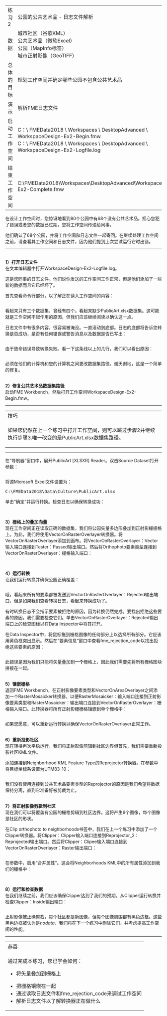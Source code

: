 
  <div id="readme" class="readme blob instapaper_body">
    <article class="markdown-body entry-content" itemprop="text">
<table>
<tbody><tr>
<td>
<i></i><font style="vertical-align: inherit;"><font style="vertical-align: inherit;">
练习2
</font></font></td>

<td><font style="vertical-align: inherit;"><font style="vertical-align: inherit;">
公园的公共艺术品 - 日志文件解析
</font></font></td>
</tr>
<tr>
<td><font style="vertical-align: inherit;"><font style="vertical-align: inherit;">数据</font></font></td>
<td><font style="vertical-align: inherit;"><font style="vertical-align: inherit;">城市社区（谷歌KML）</font></font><br><font style="vertical-align: inherit;"><font style="vertical-align: inherit;">公共艺术品（微软Excel）</font></font><br><font style="vertical-align: inherit;"><font style="vertical-align: inherit;">
公园（MapInfo标签）</font></font><br><font style="vertical-align: inherit;"><font style="vertical-align: inherit;">
城市正射影像（GeoTIFF）</font></font></td>
</tr>
<tr>
<td><font style="vertical-align: inherit;"><font style="vertical-align: inherit;">总体的目标</font></font></td>
<td><font style="vertical-align: inherit;"><font style="vertical-align: inherit;">规划工作空间并确定哪些公园不包含公共艺术品</font></font></td>
</tr>
<tr>
<td><font style="vertical-align: inherit;"><font style="vertical-align: inherit;">演示</font></font></td>
<td><font style="vertical-align: inherit;"><font style="vertical-align: inherit;">解析FME日志文件</font></font></td>
</tr>
<tr>
<td><font style="vertical-align: inherit;"><font style="vertical-align: inherit;">启动工作空间</font></font></td>
<td><font style="vertical-align: inherit;"><font style="vertical-align: inherit;">C：\ FMEData2018 \ Workspaces \ DesktopAdvanced \ WorkspaceDesign-Ex2-Begin.fmw </font></font><br><font style="vertical-align: inherit;"><font style="vertical-align: inherit;">
C：\ FMEData2018 \ Workspaces \ DesktopAdvanced \ WorkspaceDesign-Ex2-Logfile.log</font></font></td>
</tr>
<tr>
<td><font style="vertical-align: inherit;"><font style="vertical-align: inherit;">结束工作空间</font></font></td>
<td><font style="vertical-align: inherit;"><font style="vertical-align: inherit;">C:\FMEData2018\Workspaces\DesktopAdvanced\WorkspaceDesign-Ex2-Complete.fmw</font></font></td>
</tr>
</tbody></table>
<p><font style="vertical-align: inherit;"><font style="vertical-align: inherit;">在设计工作空间时，您惊讶地看到80个公园中有68个没有公共艺术品。</font><font style="vertical-align: inherit;">担心您犯了错误或者您的数据已过期，您将工作空间传递给同事。</font></font></p>
<p><font style="vertical-align: inherit;"><font style="vertical-align: inherit;">他们确认了68个公园，并将工作空间和日志文件一起寄回。</font><font style="vertical-align: inherit;">在继续处理工作空间之前，请查看其工作空间和日志文件，因为他们提到上次尝试运行它时出错。</font></font></p>
<hr>
<p><br><strong><font style="vertical-align: inherit;"><font style="vertical-align: inherit;">1）打开日志文件</font></font></strong>
<br><font style="vertical-align: inherit;"><font style="vertical-align: inherit;">在文本编辑器中打开WorkspaceDesign-Ex2-Logfile.log。</font></font></p>
<p><font style="vertical-align: inherit;"><font style="vertical-align: inherit;">这是您同事的日志文件。</font><font style="vertical-align: inherit;">他们说你发送的工作空间工作正常，但是他们添加了一些新的数据而且它已经坏了。</font></font></p>
<p><font style="vertical-align: inherit;"><font style="vertical-align: inherit;">首先查看命令行部分，以了解正在读入工作空间的内容：</font></font></p>
<p><a target="_blank" href="https://github.com/safesoftware/FMETraining/blob/Desktop-Advanced-2018/DesktopAdvanced2WorkspaceDesign/Images/Img2.211.Ex2.LogCommandLine.png"><img src="./Images/Img2.211.Ex2.LogCommandLine.png" alt="" style="max-width:100%;"></a></p>
<p><font style="vertical-align: inherit;"><font style="vertical-align: inherit;">看起来只有三个数据集，曾经有四个。</font><font style="vertical-align: inherit;">看起来缺少PublicArt.xlsx数据集。</font><font style="vertical-align: inherit;">这可能就是工作空间不起作用的原因，但我们应该继续阅读以确认这一点。</font></font></p>
<p><font style="vertical-align: inherit;"><font style="vertical-align: inherit;">日志文件中有很多内容，很容易被淹没。</font><font style="vertical-align: inherit;">一直滚动到底部。</font><font style="vertical-align: inherit;">日志的底部将告诉您转换是否成功，是否有任何错误或警告消息以及数据是否已写出：</font></font></p>
<p><a target="_blank" href="https://github.com/safesoftware/FMETraining/blob/Desktop-Advanced-2018/DesktopAdvanced2WorkspaceDesign/Images/Img2.212.Ex2.LogTranslationFailed.png"><img src="./Images/Img2.212.Ex2.LogTranslationFailed.png" alt="" style="max-width:100%;"></a></p>
<p><font style="vertical-align: inherit;"><font style="vertical-align: inherit;">由于致命错误导致转换失败。</font><font style="vertical-align: inherit;">看一下这条线以上的几行，我们可以看出原因：</font></font></p>
<p><a target="_blank" href="https://github.com/safesoftware/FMETraining/blob/Desktop-Advanced-2018/DesktopAdvanced2WorkspaceDesign/Images/Img2.213.Ex2.LogNoFileExists.png"><img src="./Images/Img2.213.Ex2.LogNoFileExists.png" alt="" style="max-width:100%;"></a></p>
<p><font style="vertical-align: inherit;"><font style="vertical-align: inherit;">必须在他们的计算机和您的计算机之间更改数据集路径。</font><font style="vertical-align: inherit;">谢天谢地，这是一个简单的修复。</font></font></p>
<p><br><strong><font style="vertical-align: inherit;"><font style="vertical-align: inherit;">2）修复公共艺术品数据集路径</font></font></strong>
<br><font style="vertical-align: inherit;"><font style="vertical-align: inherit;">启动FME Workbench，然后打开工作空间WorkspaceDesign-Ex2-Begin.fmw。</font></font></p>
<hr>
 
<table>
<tbody><tr>
<td>
<i></i><font style="vertical-align: inherit;"><font style="vertical-align: inherit;">
技巧
</font></font></td>
</tr>
<tr>
<td><font style="vertical-align: inherit;"><font style="vertical-align: inherit;">

如果您仍然在上一个练习中打开工作空间，则可以跳过步骤2并继续执行步骤3.唯一改变的是PublicArt.xlsx数据集路径。 

</font></font></td>
</tr>
</tbody></table>
<hr>
<p><font style="vertical-align: inherit;"><font style="vertical-align: inherit;">在“导航器”窗口中，展开PublicArt [XLSXR] Reader。</font><font style="vertical-align: inherit;">双击Source Dataset打开参数：</font></font></p>
<p><a target="_blank" href="https://github.com/safesoftware/FMETraining/blob/Desktop-Advanced-2018/DesktopAdvanced2WorkspaceDesign/Images/Img2.214.Ex2.PublicArtNavigator.png"><img src="./Images/Img2.214.Ex2.PublicArtNavigator.png" alt="" style="max-width:100%;"></a></p>
<p><font style="vertical-align: inherit;"><font style="vertical-align: inherit;">将源Microsoft Excel文件设置为：</font></font></p>
<pre><font style="vertical-align: inherit;"><font style="vertical-align: inherit;">C:\FMEData2018\Data\Culture\PublicArt.xlsx
</font></font></pre>
<p><font style="vertical-align: inherit;"><font style="vertical-align: inherit;">单击“确定”并运行转换。</font><font style="vertical-align: inherit;">检查日志以确保转换成功：</font></font></p>
<p><a target="_blank" href="https://github.com/safesoftware/FMETraining/blob/Desktop-Advanced-2018/DesktopAdvanced2WorkspaceDesign/Images/Img2.215.Ex2.LogTranslationSuccessful.png"><img src="./Images/Img2.215.Ex2.LogTranslationSuccessful.png" alt="" style="max-width:100%;"></a></p>
<p><br><strong><font style="vertical-align: inherit;"><font style="vertical-align: inherit;">3）栅格上的叠加向量</font></font></strong>
<br><font style="vertical-align: inherit;"><font style="vertical-align: inherit;">现在工作空间正在读取正确的数据集，我们将公园矢量多边形叠加到正射影栅栅格上。</font><font style="vertical-align: inherit;">为此，我们将使用VectorOnRasterOverlayer转换器。</font><font style="vertical-align: inherit;">将VectorOnRasterOverlayer添加到画布。</font><font style="vertical-align: inherit;">将VectorOnRasterOverlayer：Vector输入端口连接到Tester：Passed输出端口。</font><font style="vertical-align: inherit;">然后将Orthophoto要素类型连接到VectorOnRasterOverlayer：栅格输入端口：</font></font></p>
<p><a target="_blank" href="https://github.com/safesoftware/FMETraining/blob/Desktop-Advanced-2018/DesktopAdvanced2WorkspaceDesign/Images/Img2.216.Ex2.VectorOnRasterOverlayer.png"><img src="./Images/Img2.216.Ex2.VectorOnRasterOverlayer.png" alt="" style="max-width:100%;"></a></p>
<p><br><strong><font style="vertical-align: inherit;"><font style="vertical-align: inherit;">4）运行转换</font></font></strong>
<br><font style="vertical-align: inherit;"><font style="vertical-align: inherit;">让我们运行转换并确保公园正确覆盖：</font></font></p>
<p><a target="_blank" href="https://github.com/safesoftware/FMETraining/blob/Desktop-Advanced-2018/DesktopAdvanced2WorkspaceDesign/Images/Img2.217.Ex2.VectorOnRasterOverlayFailed.png"><img src="./Images/Img2.217.Ex2.VectorOnRasterOverlayFailed.png" alt="" style="max-width:100%;"></a></p>
<p><font style="vertical-align: inherit;"><font style="vertical-align: inherit;">哦，看起来所有的要素都被发送到VectorOnRasterOverlayer：Rejected输出端口，但是如果我们查看转换日志，看起来转换成功了。</font></font></p>
<p><font style="vertical-align: inherit;"><font style="vertical-align: inherit;">有时转换日志不会指示要素被拒绝的原因，因为转换仍然完成。</font><font style="vertical-align: inherit;">要找出拒绝这些要素的原因，我们需要检查它们。</font><font style="vertical-align: inherit;">单击VectorOnRasterOverlayer：Rejected输出端口上的检查图标以在Data Inspector中将其打开。</font></font></p>
<p><font style="vertical-align: inherit;"><font style="vertical-align: inherit;">在Data Inspector中，将鼠标拖到栅格图像的任何部分上以选择所有部分。</font><font style="vertical-align: inherit;">它应该用黄色框突出显示。</font><font style="vertical-align: inherit;">然后在“要素信息”窗口中查看fme_rejection_code以找出拒绝这些要素的原因：</font></font></p>
<p><a target="_blank" href="https://github.com/safesoftware/FMETraining/blob/Desktop-Advanced-2018/DesktopAdvanced2WorkspaceDesign/Images/Img2.218.Ex2.DataInspectorRejectionCode.png"><img src="./Images/Img2.218.Ex2.DataInspectorRejectionCode.png" alt="" style="max-width:100%;"></a></p>
<p><font style="vertical-align: inherit;"><font style="vertical-align: inherit;">此错误是因为我们只能将矢量叠加到</font></font><strong><font style="vertical-align: inherit;"><font style="vertical-align: inherit;">一个</font></font></strong><font style="vertical-align: inherit;"><font style="vertical-align: inherit;">栅格上，因此我们需要先将所有栅格图块拼接在一起。</font></font></p>
<p><br><strong><font style="vertical-align: inherit;"><font style="vertical-align: inherit;">5）镶嵌栅格</font></font></strong>
<br><font style="vertical-align: inherit;"><font style="vertical-align: inherit;">返回FME Workbench，在正射影像要素类型和VectorOnAreaOverlayer之间添加一个RasterMosaicker转换器，以便RasterMosaicker：输入端口连接到正射影像要素类型和RasterMosaicker：输出端口连接到VectorOnRasterOverlayer：栅格输入端口。</font><font style="vertical-align: inherit;">此转换器将所有正射影栅栅格镶嵌到单个栅格中：</font></font></p>
<p><a target="_blank" href="https://github.com/safesoftware/FMETraining/blob/Desktop-Advanced-2018/DesktopAdvanced2WorkspaceDesign/Images/Img2.219.Ex2.RasterMosaicker.png"><img src="./Images/Img2.219.Ex2.RasterMosaicker.png" alt="" style="max-width:100%;"></a></p>
<p><font style="vertical-align: inherit;"><font style="vertical-align: inherit;">如果您愿意，可以重新运行转换以确保VectorOnRasterOverlayer正常工作。</font></font></p>
<p><br><strong><font style="vertical-align: inherit;"><font style="vertical-align: inherit;">6）重新投影社区</font></font></strong>
<br><font style="vertical-align: inherit;"><font style="vertical-align: inherit;">现在转换再次平稳运行，我们将正射影像剪辑到社区边界但首先，我们需要重新投影社区KML文件。</font></font></p>
<p><font style="vertical-align: inherit;"><font style="vertical-align: inherit;">添加连接到Neighborhood KML Feature Type的Reprojector转换器。</font><font style="vertical-align: inherit;">在参数中将目标坐标系设置为UTM83-10：</font></font></p>
<p><a target="_blank" href="https://github.com/safesoftware/FMETraining/blob/Desktop-Advanced-2018/DesktopAdvanced2WorkspaceDesign/Images/Img2.220.Ex2.ReprojectNeighborhoods.png"><img src="./Images/Img2.220.Ex2.ReprojectNeighborhoods.png" alt="" style="max-width:100%;"></a></p>
<p><font style="vertical-align: inherit;"><font style="vertical-align: inherit;">我们没有使用连接到公共艺术品要素类型的Reprojector的原因是我们希望将数据保持分离，直到它准备好被剪裁为止。</font></font></p>
<p><br><strong><font style="vertical-align: inherit;"><font style="vertical-align: inherit;">7）将正射影像剪辑到社区</font></font></strong>
<br><font style="vertical-align: inherit;"><font style="vertical-align: inherit;">现在我们可以将覆盖有公园的栅格剪辑到社区边界。</font><font style="vertical-align: inherit;">这将产生6个图像，每个图像是社区的形状。</font></font></p>
<p><font style="vertical-align: inherit;"><font style="vertical-align: inherit;">在Clip orthophoto to neighborhoods书签中，我们在上一个练习中添加了一个Clipper转换器。</font><font style="vertical-align: inherit;">将Clipper：Clipper输入端口连接到Reprojector_2：Reprojected输出端口。</font><font style="vertical-align: inherit;">然后将Clipper：Clipee输入端口连接到VectorOnRasterOverlayer：Raster输出端口：</font></font></p>
<p><a target="_blank" href="https://github.com/safesoftware/FMETraining/blob/Desktop-Advanced-2018/DesktopAdvanced2WorkspaceDesign/Images/Img2.221.Ex2.ClipOrthophotos.png"><img src="./Images/Img2.221.Ex2.ClipOrthophotos.png" alt="" style="max-width:100%;"></a></p>
<p><font style="vertical-align: inherit;"><font style="vertical-align: inherit;">在参数中，启用“合并属性”。</font><font style="vertical-align: inherit;">这会将Neighborhoods KML中的所有属性添加到我们的栅格中：</font></font></p>
<p><a target="_blank" href="https://github.com/safesoftware/FMETraining/blob/Desktop-Advanced-2018/DesktopAdvanced2WorkspaceDesign/Images/Img2.222.Ex2.ClipperParameters.png"><img src="./Images/Img2.222.Ex2.ClipperParameters.png" alt="" style="max-width:100%;"></a></p>
<p><br><strong><font style="vertical-align: inherit;"><font style="vertical-align: inherit;">8）运行和检查数据</font></font></strong>
<br><font style="vertical-align: inherit;"><font style="vertical-align: inherit;">在我们继续之前，我们应该确保Clipper达到了我们的预期。</font><font style="vertical-align: inherit;">从Clipper运行转换并检查Clipper：Inside输出端口：</font></font></p>
<p><a target="_blank" href="https://github.com/safesoftware/FMETraining/blob/Desktop-Advanced-2018/DesktopAdvanced2WorkspaceDesign/Images/Img2.223.Ex2.ClipperResults.png"><img src="./Images/Img2.223.Ex2.ClipperResults.png" alt="" style="max-width:100%;"></a></p>
<p><font style="vertical-align: inherit;"><font style="vertical-align: inherit;">正射影像被正确剪裁，每个社区都是新图像，但每个图像周围都有黑色边框。</font><font style="vertical-align: inherit;">这些黑色边框被认为是</font></font><em><font style="vertical-align: inherit;"><font style="vertical-align: inherit;">nodata，</font></font></em><font style="vertical-align: inherit;"><font style="vertical-align: inherit;">我们将在下一个练习中删除它们</font><em><font style="vertical-align: inherit;">，</font></em><font style="vertical-align: inherit;">并</font><font style="vertical-align: inherit;">考虑</font><font style="vertical-align: inherit;">提高工作空间的性能。</font></font></p>
<hr>
 
<table>
<tbody><tr>
<td>
<i></i><font style="vertical-align: inherit;"><font style="vertical-align: inherit;">
恭喜
</font></font></td>
</tr>
<tr>
<td><font style="vertical-align: inherit;"><font style="vertical-align: inherit;">

通过完成本练习，您已学会如何：
</font></font><ul><li><font style="vertical-align: inherit;"><font style="vertical-align: inherit;">将矢量叠加到栅格上</font></font></li>
<li><font style="vertical-align: inherit;"><font style="vertical-align: inherit;">把栅格镶嵌在一起</font></font></li>
<li><font style="vertical-align: inherit;"><font style="vertical-align: inherit;">通过读取日志文件和fme_rejection_code来调试工作空间</font></font></li>
<li><font style="vertical-align: inherit;"><font style="vertical-align: inherit;">解析日志文件以了解转换器正在做什么</font></font></li></ul>

</td>
</tr>
</tbody></table>
</article>
  </div>
</div></body></html>
